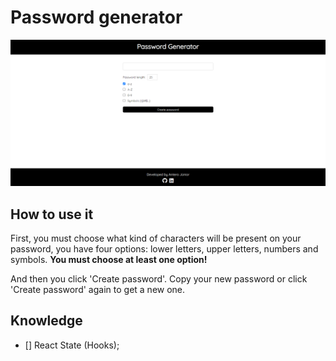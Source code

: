 # Password generator

![Password Generator](password-generator.png)

## How to use it

First, you must choose what kind of characters will be present on your password, you have four options: lower letters, upper letters, numbers and symbols.
<strong>You must choose at least one option!</strong>

And then you click 'Create password'.
Copy your new password or click 'Create password' again to get a new one.

## Knowledge

- [] React State (Hooks);
